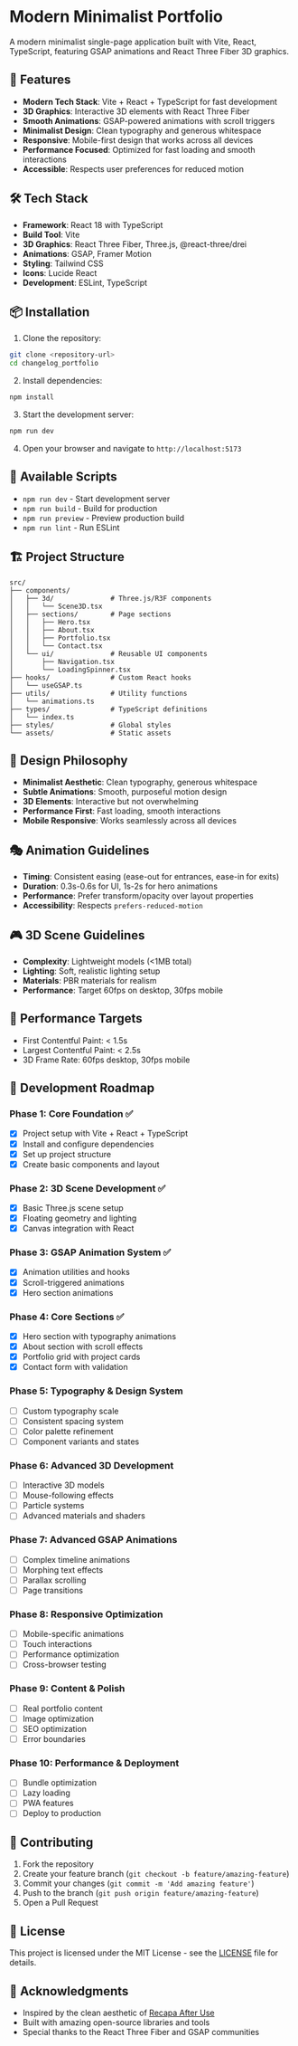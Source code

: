 # Modern Minimalist Portfolio

A modern minimalist single-page application built with Vite, React, TypeScript, featuring GSAP animations and React Three Fiber 3D graphics.

## 🚀 Features

- **Modern Tech Stack**: Vite + React + TypeScript for fast development
- **3D Graphics**: Interactive 3D elements with React Three Fiber
- **Smooth Animations**: GSAP-powered animations with scroll triggers
- **Minimalist Design**: Clean typography and generous whitespace
- **Responsive**: Mobile-first design that works across all devices
- **Performance Focused**: Optimized for fast loading and smooth interactions
- **Accessible**: Respects user preferences for reduced motion

## 🛠️ Tech Stack

- **Framework**: React 18 with TypeScript
- **Build Tool**: Vite
- **3D Graphics**: React Three Fiber, Three.js, @react-three/drei
- **Animations**: GSAP, Framer Motion
- **Styling**: Tailwind CSS
- **Icons**: Lucide React
- **Development**: ESLint, TypeScript

## 📦 Installation

1. Clone the repository:
```bash
git clone <repository-url>
cd changelog_portfolio
```

2. Install dependencies:
```bash
npm install
```

3. Start the development server:
```bash
npm run dev
```

4. Open your browser and navigate to `http://localhost:5173`

## 📝 Available Scripts

- `npm run dev` - Start development server
- `npm run build` - Build for production
- `npm run preview` - Preview production build
- `npm run lint` - Run ESLint

## 🏗️ Project Structure

```
src/
├── components/
│   ├── 3d/              # Three.js/R3F components
│   │   └── Scene3D.tsx
│   ├── sections/        # Page sections
│   │   ├── Hero.tsx
│   │   ├── About.tsx
│   │   ├── Portfolio.tsx
│   │   └── Contact.tsx
│   └── ui/              # Reusable UI components
│       ├── Navigation.tsx
│       └── LoadingSpinner.tsx
├── hooks/               # Custom React hooks
│   └── useGSAP.ts
├── utils/               # Utility functions
│   └── animations.ts
├── types/               # TypeScript definitions
│   └── index.ts
├── styles/              # Global styles
└── assets/              # Static assets
```

## 🎨 Design Philosophy

- **Minimalist Aesthetic**: Clean typography, generous whitespace
- **Subtle Animations**: Smooth, purposeful motion design
- **3D Elements**: Interactive but not overwhelming
- **Performance First**: Fast loading, smooth interactions
- **Mobile Responsive**: Works seamlessly across all devices

## 🎭 Animation Guidelines

- **Timing**: Consistent easing (ease-out for entrances, ease-in for exits)
- **Duration**: 0.3s-0.6s for UI, 1s-2s for hero animations
- **Performance**: Prefer transform/opacity over layout properties
- **Accessibility**: Respects `prefers-reduced-motion`

## 🎮 3D Scene Guidelines

- **Complexity**: Lightweight models (<1MB total)
- **Lighting**: Soft, realistic lighting setup
- **Materials**: PBR materials for realism
- **Performance**: Target 60fps on desktop, 30fps mobile

## 📱 Performance Targets

- First Contentful Paint: < 1.5s
- Largest Contentful Paint: < 2.5s
- 3D Frame Rate: 60fps desktop, 30fps mobile

## 🎯 Development Roadmap

### Phase 1: Core Foundation ✅
- [x] Project setup with Vite + React + TypeScript
- [x] Install and configure dependencies
- [x] Set up project structure
- [x] Create basic components and layout

### Phase 2: 3D Scene Development ✅
- [x] Basic Three.js scene setup
- [x] Floating geometry and lighting
- [x] Canvas integration with React

### Phase 3: GSAP Animation System ✅
- [x] Animation utilities and hooks
- [x] Scroll-triggered animations
- [x] Hero section animations

### Phase 4: Core Sections ✅
- [x] Hero section with typography animations
- [x] About section with scroll effects
- [x] Portfolio grid with project cards
- [x] Contact form with validation

### Phase 5: Typography & Design System
- [ ] Custom typography scale
- [ ] Consistent spacing system
- [ ] Color palette refinement
- [ ] Component variants and states

### Phase 6: Advanced 3D Development
- [ ] Interactive 3D models
- [ ] Mouse-following effects
- [ ] Particle systems
- [ ] Advanced materials and shaders

### Phase 7: Advanced GSAP Animations
- [ ] Complex timeline animations
- [ ] Morphing text effects
- [ ] Parallax scrolling
- [ ] Page transitions

### Phase 8: Responsive Optimization
- [ ] Mobile-specific animations
- [ ] Touch interactions
- [ ] Performance optimization
- [ ] Cross-browser testing

### Phase 9: Content & Polish
- [ ] Real portfolio content
- [ ] Image optimization
- [ ] SEO optimization
- [ ] Error boundaries

### Phase 10: Performance & Deployment
- [ ] Bundle optimization
- [ ] Lazy loading
- [ ] PWA features
- [ ] Deploy to production

## 🤝 Contributing

1. Fork the repository
2. Create your feature branch (`git checkout -b feature/amazing-feature`)
3. Commit your changes (`git commit -m 'Add amazing feature'`)
4. Push to the branch (`git push origin feature/amazing-feature`)
5. Open a Pull Request

## 📄 License

This project is licensed under the MIT License - see the [LICENSE](LICENSE) file for details.

## 🙏 Acknowledgments

- Inspired by the clean aesthetic of [Recapa After Use](https://www.recapafteruse.co.uk/)
- Built with amazing open-source libraries and tools
- Special thanks to the React Three Fiber and GSAP communities
